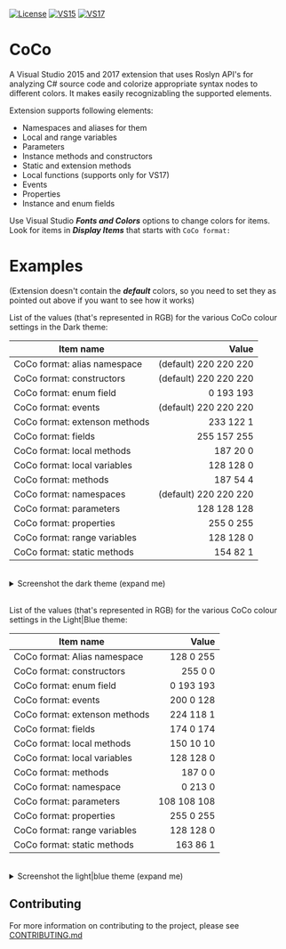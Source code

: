 [![License](https://img.shields.io/apm/l/vim-mode.svg)](LICENSE.txt) [![VS15](https://img.shields.io/badge/Visual%20Studio%20Marketplace%20%7C%20VS15-v1.2.0-green.svg)](https://marketplace.visualstudio.com/items?itemName=GeorgeAleksandria.CoCo) [![VS17](https://img.shields.io/badge/Visual%20Studio%20Marketplace%20%7C%20VS17-v1.2.0-green.svg)](https://marketplace.visualstudio.com/items?itemName=GeorgeAleksandria.CoCo-19226)

# CoCo
A Visual Studio 2015 and 2017 extension that uses Roslyn API's for analyzing C# source code
and colorize appropriate syntax nodes to different colors. It makes easily recognizabling the supported elements. 

Extension supports following elements:
* Namespaces and aliases for them
* Local and range variables
* Parameters
* Instance methods and constructors
* Static and extension methods
* Local functions (supports only for VS17)
* Events
* Properties
* Instance and enum fields

Use Visual Studio ***Fonts and Colors*** options to change colors for items. Look for items in ***Display Items*** that starts with `CoCo format:`

# Examples

(Extension doesn't contain the ***default*** colors, so you need to set they as pointed out above if you want to see how it works)

List of the values (that's represented in RGB) for the various CoCo colour settings in the Dark theme:

|Item name|Value|
|----------------------------------------|---------------------:|
|CoCo format: alias namespace            |(default) 220 220 220 |
|CoCo format: constructors               |(default) 220 220 220 |
|CoCo format: enum field                 |  0 193 193 |
|CoCo format: events                     |(default) 220 220 220 |
|CoCo format: extenson methods           |233 122   1|
|CoCo format: fields                     |255 157 255|
|CoCo format: local methods              |187  20   0|
|CoCo format: local variables            |128 128   0|
|CoCo format: methods                    |187  54   4|
|CoCo format: namespaces                 |(default) 220 220 220 |
|CoCo format: parameters                 |128 128 128|
|CoCo format: properties                 |255   0 255|
|CoCo format: range variables            |128 128   0|
|CoCo format: static methods             |154  82   1|
<br/>
<details>
<summary>Screenshot the dark theme (expand me) </summary>

![](https://georgealeksandria.gallerycdn.vsassets.io/extensions/georgealeksandria/coco-19226/1.0/1504035613003/277591/1/DarkExample.PNG)

</details>
<br/>

List of the values (that's represented in RGB) for the various CoCo colour settings in the Light|Blue theme:

|Item name|Value|
|----------------------------------------|---------------------:|
|CoCo format: Alias namespace            |128   0 255|
|CoCo format: constructors               |255   0   0|
|CoCo format: enum field                 |  0 193 193|
|CoCo format: events                     |200   0 128|
|CoCo format: extenson methods           |224 118   1|
|CoCo format: fields                     |174   0 174|
|CoCo format: local methods              |150  10  10|
|CoCo format: local variables            |128 128   0|
|CoCo format: methods                    |187   0   0|
|CoCo format: namespace                  |  0 213   0|
|CoCo format: parameters                 |108 108 108|
|CoCo format: properties                 |255   0 255|
|CoCo format: range variables            |128 128   0|
|CoCo format: static methods             |163  86   1|
<br/>
<details>
<summary>Screenshot the light|blue theme (expand me)</summary>

![](https://georgealeksandria.gallerycdn.vsassets.io/extensions/georgealeksandria/coco-19226/1.0/1504035613003/277592/1/LightExample.PNG)

</details>

## Contributing
For more information on contributing to the project, please see [CONTRIBUTING.md](https://github.com/GeorgeAlexandria/CoCo/blob/dev/CONTRIBUTING.md)
